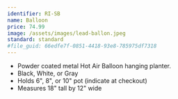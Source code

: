 ```yaml
---
identifier: RI-SB
name: Balloon
price: 74.99
image: /assets/images/lead-ballon.jpeg
standard: standard
#file_guid: 66edfe7f-0851-4418-93e8-785975df7318
---
```



- Powder coated metal Hot Air Balloon hanging planter.
- Black, White, or Gray  
- Holds 6", 8", or 10" pot (indicate at checkout)  
- Measures 18" tall by 12" wide
